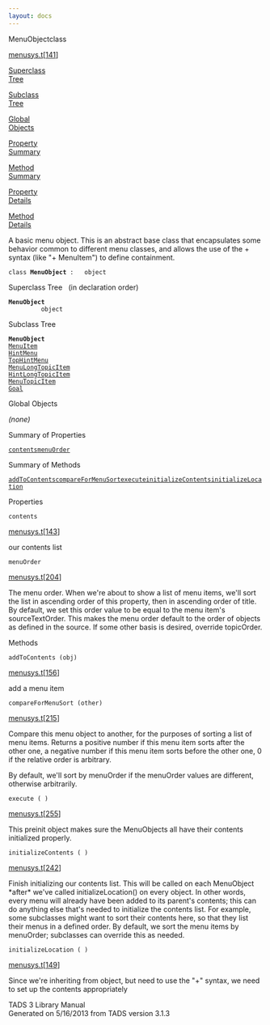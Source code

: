 ```yaml
---
layout: docs
---
```

<span class="title">MenuObject</span><span class="type">class</span>

[menusys.t](../file/menusys.t.html)\[[141](../source/menusys.t.html#141)\]

[Superclass  
Tree](#_SuperClassTree_)

[Subclass  
Tree](#_SubClassTree_)

[Global  
Objects](#_ObjectSummary_)

[Property  
Summary](#_PropSummary_)

[Method  
Summary](#_MethodSummary_)

[Property  
Details](#_Properties_)

[Method  
Details](#_Methods_)

<div class="fdesc">

A basic menu object. This is an abstract base class that encapsulates
some behavior common to different menu classes, and allows the use of
the + syntax (like "+ MenuItem") to define containment.

`class `**`MenuObject`**` :   object`

</div>

<span id="_SuperClassTree_"></span>

<div class="mjhd">

<span class="hdln">Superclass Tree</span>   (in declaration order)

</div>

**`MenuObject`**  
`         object`  
<span id="_SubClassTree_"></span>

<div class="mjhd">

<span class="hdln">Subclass Tree</span>  

</div>

**`MenuObject`**  
[`MenuItem`](../object/MenuItem.html)  
[`HintMenu`](../object/HintMenu.html)  
[`TopHintMenu`](../object/TopHintMenu.html)  
[`MenuLongTopicItem`](../object/MenuLongTopicItem.html)  
[`HintLongTopicItem`](../object/HintLongTopicItem.html)  
[`MenuTopicItem`](../object/MenuTopicItem.html)  
[`Goal`](../object/Goal.html)  
<span id="_ObjectSummary_"></span>

<div class="mjhd">

<span class="hdln">Global Objects</span>  

</div>

*(none)* <span id="_PropSummary_"></span>

<div class="mjhd">

<span class="hdln">Summary of Properties</span>  

</div>

[`contents`](#contents)[`menuOrder`](#menuOrder)

<span id="_MethodSummary_"></span>

<div class="mjhd">

<span class="hdln">Summary of Methods</span>  

</div>

[`addToContents`](#addToContents)[`compareForMenuSort`](#compareForMenuSort)[`execute`](#execute)[`initializeContents`](#initializeContents)[`initializeLocation`](#initializeLocation)

<span id="_Properties_"></span>

<div class="mjhd">

<span class="hdln">Properties</span>  

</div>

<span id="contents"></span>

`contents`

[menusys.t](../file/menusys.t.html)\[[143](../source/menusys.t.html#143)\]

<div class="desc">

our contents list

</div>

<span id="menuOrder"></span>

`menuOrder`

[menusys.t](../file/menusys.t.html)\[[204](../source/menusys.t.html#204)\]

<div class="desc">

The menu order. When we're about to show a list of menu items, we'll
sort the list in ascending order of this property, then in ascending
order of title. By default, we set this order value to be equal to the
menu item's sourceTextOrder. This makes the menu order default to the
order of objects as defined in the source. If some other basis is
desired, override topicOrder.

</div>

<span id="_Methods_"></span>

<div class="mjhd">

<span class="hdln">Methods</span>  

</div>

<span id="addToContents"></span>

`addToContents (obj)`

[menusys.t](../file/menusys.t.html)\[[156](../source/menusys.t.html#156)\]

<div class="desc">

add a menu item

</div>

<span id="compareForMenuSort"></span>

`compareForMenuSort (other)`

[menusys.t](../file/menusys.t.html)\[[215](../source/menusys.t.html#215)\]

<div class="desc">

Compare this menu object to another, for the purposes of sorting a list
of menu items. Returns a positive number if this menu item sorts after
the other one, a negative number if this menu item sorts before the
other one, 0 if the relative order is arbitrary.

By default, we'll sort by menuOrder if the menuOrder values are
different, otherwise arbitrarily.

</div>

<span id="execute"></span>

`execute ( )`

[menusys.t](../file/menusys.t.html)\[[255](../source/menusys.t.html#255)\]

<div class="desc">

This preinit object makes sure the MenuObjects all have their contents
initialized properly.

</div>

<span id="initializeContents"></span>

`initializeContents ( )`

[menusys.t](../file/menusys.t.html)\[[242](../source/menusys.t.html#242)\]

<div class="desc">

Finish initializing our contents list. This will be called on each
MenuObject \*after\* we've called initializeLocation() on every object.
In other words, every menu will already have been added to its parent's
contents; this can do anything else that's needed to initialize the
contents list. For example, some subclasses might want to sort their
contents here, so that they list their menus in a defined order. By
default, we sort the menu items by menuOrder; subclasses can override
this as needed.

</div>

<span id="initializeLocation"></span>

`initializeLocation ( )`

[menusys.t](../file/menusys.t.html)\[[149](../source/menusys.t.html#149)\]

<div class="desc">

Since we're inheriting from object, but need to use the "+" syntax, we
need to set up the contents appropriately

</div>

<div class="ftr">

TADS 3 Library Manual  
Generated on 5/16/2013 from TADS version 3.1.3

</div>
